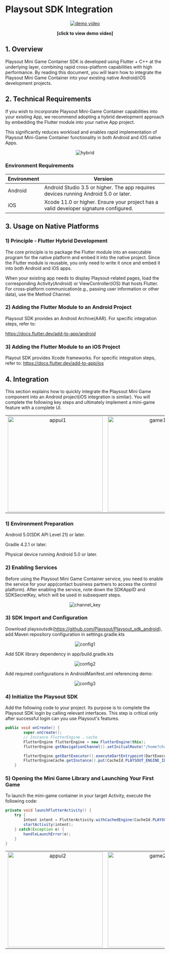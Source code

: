 

# Playsout SDK Integration

<div align="center">
  <a href="https://github.com/Playsout/playsoutsdk_demo_android/raw/main/docs/videos/demo.mp4">
    <img src="https://github.com/Playsout/playsoutsdk_demo_android/blob/main/docs/images/appui1.png" alt="demo video">
  </a>
  <p><strong>[click to view demo video]</strong></p>
</div>

## 1. Overview

Playsout Mini Game Container SDK is developed using Flutter + C++ at the underlying layer, combining rapid cross-platform capabilities with high performance. By reading this document, you will learn how to integrate the Playsout Mini Game Container into your existing native Android/iOS development projects.

## 2. Technical Requirements

If you wish to incorporate Playsout Mini-Game Container capabilities into your existing App, we recommend adopting a hybrid development approach by embedding the Flutter module into your native App project.

This significantly reduces workload and enables rapid implementation of Playsout Mini-Game Container functionality in both Android and iOS native Apps.
<div align="center">
  <img src="https://github.com/Playsout/playsoutsdk_demo_android/blob/main/docs/images/hybrid.png?raw=true" alt="hybrid" />
</div>

### Environment Requirements

| Environment | Version |
|-------------|---------|
| Android | Android Studio 3.5 or higher. The app requires devices running Android 5.0 or later. |
| iOS | Xcode 11.0 or higher. Ensure your project has a valid developer signature configured. |

## 3. Usage on Native Platforms

### 1) Principle - Flutter Hybrid Development

The core principle is to package the Flutter module into an executable program for the native platform and embed it into the native project. Since the Flutter module is reusable, you only need to write it once and embed it into both Android and iOS apps.

When your existing app needs to display Playsout-related pages, load the corresponding Activity(Android) or ViewController(iOS) that hosts Flutter. For cross-platform communication(e.g., passing user information or other data), use the Method Channel.

### 2) Adding the Flutter Module to an Android Project

Playsout SDK provides an Android Archive(AAR). For specific integration steps, refer to:

https://docs.flutter.dev/add-to-app/android

### 3) Adding the Flutter Module to an iOS Project

Playout SDK provides Xcode frameworks. For specific integration steps, refer to:
https://docs.flutter.dev/add-to-app/ios

## 4. Integration

This section explains how to quickly integrate the Playsout Mini Game component into an Android project(iOS integration is similar). You will complete the following key steps and ultimately implement a mini-game feature with a complete UI.
<div align="center">

<table>
  <tr>
    <td align="center">
      <img src="https://github.com/Playsout/playsoutsdk_demo_android/blob/main/docs/images/appui1.png?raw=true" alt="appui1" width="300" />
    </td>
    <td align="center">
      <img src="https://github.com/Playsout/playsoutsdk_demo_android/blob/main/docs/images/game1.png?raw=true" alt="game1" width="300" />
    </td>
  </tr>
</table>

</div>

### 1) Environment Preparation

Android 5.0(SDK API Level 21) or later.

Gradle 4.2.1 or later.

Physical device running Android 5.0 or later.

### 2) Enabling Services

Before using the Playsout Mini Game Container service, you need to enable the service for your app(contact business partners to access the control platform). After enabling the service, note down the SDKAppID and SDKSecretKey, which will be used in subsequent steps.

<div align="center">
  <img src="https://github.com/Playsout/playsoutsdk_demo_android/blob/main/docs/images/channel_key.png?raw=true" alt="channel_key" />
</div>

### 3) SDK Import and Configuration

Download playsoutsdk(https://github.com/Playsout/Playsout_sdk_android), add Maven repository configuration in settings.gradle.kts
<div align="center">
  <img src="https://github.com/Playsout/playsoutsdk_demo_android/blob/main/docs/images/config1.png?raw=true" alt="config1" />
</div>


Add SDK library dependency in app/build.gradle.kts
<div align="center">
  <img src="https://github.com/Playsout/playsoutsdk_demo_android/blob/main/docs/images/config2.png?raw=true" alt="config2" />
</div>

Add required configurations in AndroidManifest.xml referencing demo:
<div align="center">
  <img src="https://github.com/Playsout/playsoutsdk_demo_android/blob/main/docs/images/config3.png?raw=true" alt="config3" />
</div>

### 4) Initialize the Playsout SDK

Add the following code to your project. Its purpose is to complete the Playsout SDK login by calling relevant interfaces. This step is critical only after successful login can you use Playsout's features.
```java
public void onCreate() {
        super.onCreate();
        // Instance FlutterEngine ，cache
        FlutterEngine flutterEngine = new FlutterEngine(this);
        flutterEngine.getNavigationChannel().setInitialRoute("/home?channel=playsout&sdkkey=123456");

        flutterEngine.getDartExecutor().executeDartEntrypoint(DartExecutor.DartEntrypoint.createDefault());
        FlutterEngineCache.getInstance().put(CacheId.PLAYSOUT_ENGINE_ID, flutterEngine);
    }
```

### 5) Opening the Mini Game Library and Launching Your First Game

To launch the mini-game container in your target Activity, execute the following code:

```java
private void launchFlutterActivity() {
    try {
        Intent intent = FlutterActivity.withCachedEngine(CacheId.PLAYSOUT_ENGINE_ID).build(context MainActivity.this);
        startActivity(intent);
    } catch(Exception e) {
        handleLaunchError(e);
    }
}
```
<div align="center">

<table>
  <tr>
    <td align="center">
      <img src="https://github.com/Playsout/playsoutsdk_demo_android/blob/main/docs/images/appui2.png?raw=true" alt="appui2" width="300" />
    </td>
    <td align="center">
      <img src="https://github.com/Playsout/playsoutsdk_demo_android/blob/main/docs/images/game2.png?raw=true" alt="game2" width="300" />
    </td>
  </tr>
</table>

</div>

